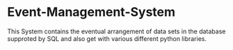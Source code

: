 # Event-Management-System

This System contains the eventual arrangement of data sets in the database supproted by SQL and also get with various different python libraries.

